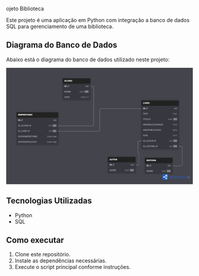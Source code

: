 ojeto Biblioteca

Este projeto é uma aplicação em Python com integração a banco de dados SQL para gerenciamento de uma biblioteca.

## Diagrama do Banco de Dados

Abaixo está o diagrama do banco de dados utilizado neste projeto:

![Diagrama da Biblioteca](./biblioteca.png)

## Tecnologias Utilizadas

- Python
- SQL

## Como executar

1. Clone este repositório.
2. Instale as dependências necessárias.
3. Execute o script principal conforme instruções.